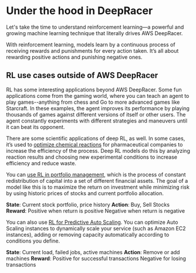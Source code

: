 # Under the hood in DeepRacer

Let's take the time to understand reinforcement learning—a powerful and growing machine learning technique that literally drives AWS DeepRacer.

With reinforcement learning, models learn by a continuous process of receiving rewards and punishments for every action taken. It’s all about rewarding positive actions and punishing negative ones. 

## RL use cases outside of AWS DeepRacer

RL has some interesting applications beyond AWS DeepRacer. Some fun applications come from the gaming world, where you can teach an agent to play games--anything from chess and Go to more advanced games like Starcraft. In these examples, the agent improves its performance by playing thousands of games against different versions of itself or other users. The agent constantly experiments with different strategies and maneuvers until it can beat its opponent.

There are some scientific applications of deep RL, as well. In some cases, it’s used to [optimize chemical reactions](https://pubs.acs.org/doi/full/10.1021/acscentsci.7b00492) for pharmaceutical companies to increase the efficiency of the process. Deep RL models do this by analyzing reaction results and choosing new experimental conditions to increase efficiency and reduce waste.

You can [use RL in portfolio management](https://github.com/awslabs/amazon-sagemaker-examples/tree/master/reinforcement_learning/rl_portfolio_management_coach_customEnv), which is the process of constant redistribution of capital into a set of different financial assets. The goal of a model like this is to maximize the return on investment while minimizing risk by using historic prices of stocks and current portfolio allocation.

**State**: Current stock portfolio, price history
**Action**: Buy, Sell Stocks
**Reward**: Positive when return is positive
        Negative when return is negative

You can also use [RL for Predictive Auto Scaling](https://aws.amazon.com/blogs/aws/amazon-sagemaker-rl-managed-reinforcement-learning-with-amazon-sagemaker/). You can optimize Auto Scaling instances to dynamically scale your service (such as Amazon EC2 instances), adding or removing capacity automatically according to conditions you define.

**State**: Current load, failed jobs, active machines
**Action**: Remove or add machines
**Reward**: Positive for successful transactions
        Negative for losing transactions

